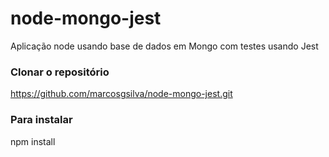 # node-mongo-jest
Aplicação  node usando base de dados em Mongo com testes usando Jest

### Clonar o repositório ###
https://github.com/marcosgsilva/node-mongo-jest.git


### Para instalar ###

npm install 



